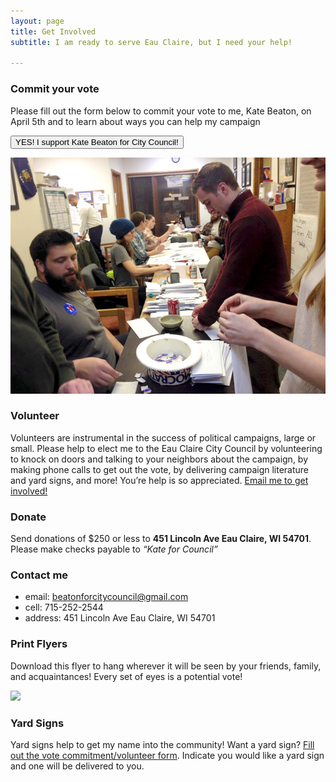```yaml
---
layout: page
title: Get Involved
subtitle: I am ready to serve Eau Claire, but I need your help! 

---
```


### Commit your vote

Please fill out the form below to commit your vote to me, Kate Beaton, on April 5th and to learn about ways you can help my campaign

<button onclick="window.location.href='https://docs.google.com/forms/d/1izenxxKIgUqIDTeYbW7cJrcmGe8Rj0jzsZMflbMlId4/viewform?embedded=true'" class="btn btn-primary btn-lg">YES! I support Kate Beaton for City Council!</button>


<p class="text-center"><img src="/img/volunteer.jpg"></p>

### Volunteer

Volunteers are instrumental in the success of political campaigns, large or small. Please help to elect me to the Eau Claire City Council by volunteering to knock on doors and talking to your neighbors about the campaign, by making phone calls to get out the vote, by delivering campaign literature and yard signs, and more! You’re help is so appreciated. <a href="mailto:beatonforcitycouncil@gmail.com">Email me to get involved!</a>


### Donate

Send donations of $250 or less to <b>451 Lincoln Ave Eau Claire, WI 54701</b>. Please make checks payable to <i>“Kate for Council”</i>

### Contact me

- <span class="text-muted">email:</span> <a href="mailto:beatonforcitycouncil@gmail.com">beatonforcitycouncil@gmail.com</a>
- <span class="text-muted">cell:</span> 715-252-2544
- <span class="text-muted">address:</span> 451 Lincoln Ave Eau Claire, WI 54701


### Print Flyers

Download this flyer to hang wherever it will be seen by your friends, family, and acquaintances! Every set of eyes is a potential vote!

<p class="text-center"><a href="/img/votekatebeaton_flyer.pdf"><img src="/img/votekatebeaton_flyer.jpg"></a></p>



### Yard Signs

Yard signs help to get my name into the community! Want a yard sign? <a href="https://docs.google.com/forms/d/1izenxxKIgUqIDTeYbW7cJrcmGe8Rj0jzsZMflbMlId4/viewform?embedded=true">Fill out the vote commitment/volunteer form</a>. Indicate you would like a yard sign and one will be delivered to you.
